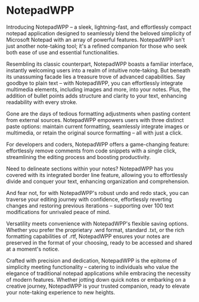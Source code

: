 # NotepadWPP
Introducing NotepadWPP – a sleek, lightning-fast, and effortlessly compact notepad application designed to seamlessly blend the beloved simplicity of Microsoft Notepad with an array of powerful features. NotepadWPP isn't just another note-taking tool; it's a refined companion for those who seek both ease of use and essential functionalities.

Resembling its classic counterpart, NotepadWPP boasts a familiar interface, instantly welcoming users into a realm of intuitive note-taking. But beneath its unassuming facade lies a treasure trove of advanced capabilities. Say goodbye to plain text – with NotepadWPP, you can effortlessly integrate multimedia elements, including images and more, into your notes. Plus, the addition of bullet points adds structure and clarity to your text, enhancing readability with every stroke.

Gone are the days of tedious formatting adjustments when pasting content from external sources. NotepadWPP empowers users with three distinct paste options: maintain current formatting, seamlessly integrate images or multimedia, or retain the original source formatting – all with just a click.

For developers and coders, NotepadWPP offers a game-changing feature: effortlessly remove comments from code snippets with a single click, streamlining the editing process and boosting productivity.

Need to delineate sections within your notes? NotepadWPP has you covered with its integrated border line feature, allowing you to effortlessly divide and conquer your text, enhancing organization and comprehension.

And fear not, for with NotepadWPP's robust undo and redo stack, you can traverse your editing journey with confidence, effortlessly reverting changes and restoring previous iterations – supporting over 100 text modifications for unrivaled peace of mind.

Versatility meets convenience with NotepadWPP's flexible saving options. Whether you prefer the proprietary .wrd format, standard .txt, or the rich formatting capabilities of .rtf, NotepadWPP ensures your notes are preserved in the format of your choosing, ready to be accessed and shared at a moment's notice.

Crafted with precision and dedication, NotepadWPP is the epitome of simplicity meeting functionality – catering to individuals who value the elegance of traditional notepad applications while embracing the necessity of modern features. Whether jotting down quick notes or embarking on a creative journey, NotepadWPP is your trusted companion, ready to elevate your note-taking experience to new heights.
